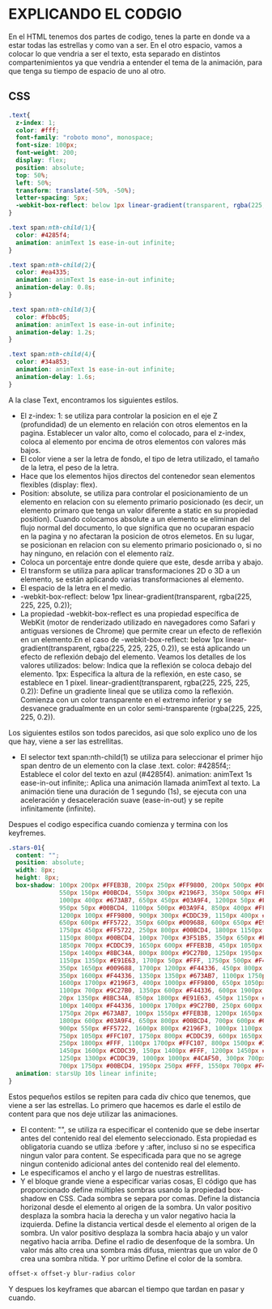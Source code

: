 # EXPLICANDO EL CODGIO 

En el HTML tenemos dos partes de codigo, tenes la parte en donde va a estar todas las estrellas y como van a ser. 
En el otro espacio, vamos a colocar lo que vendria a ser el texto, esta separado en distintos compartenimientos ya que vendria a entender el tema de la animación, para que tenga su tiempo de espacio de uno al otro. 

## CSS

```CSS
.text{
  z-index: 1;
  color: #fff;
  font-family: "roboto mono", monospace;
  font-size: 100px;
  font-weight: 200;
  display: flex;
  position: absolute;
  top: 50%;
  left: 50%;
  transform: translate(-50%, -50%);
  letter-spacing: 5px;
  -webkit-box-reflect: below 1px linear-gradient(transparent, rgba(225, 225, 225, 0.2));
}

.text span:nth-child(1){
  color: #4285f4;
  animation: animText 1s ease-in-out infinite;
}

.text span:nth-child(2){
  color: #ea4335;
  animation: animText 1s ease-in-out infinite;
  animation-delay: 0.8s;
}

.text span:nth-child(3){
  color: #fbbc05;
  animation: animText 1s ease-in-out infinite;
  animation-delay: 1.2s;
}

.text span:nth-child(4){
  color: #34a853;
  animation: animText 1s ease-in-out infinite;
  animation-delay: 1.6s;
}
```

A la clase Text, encontramos los siguientes estilos.
- El z-index: 1: se utiliza para controlar la posicion en el eje Z (profundidad) de un elemento en relación con otros elementos en la pagina. Establecer un valor alto, como el colocado, para el z-index, coloca al elemento por encima de otros elementos con valores más bajos.
- El color viene a ser la letra de fondo, el tipo de letra utilizado, el tamaño de la letra, el peso de la letra.
- Hace que los elementos hijos directos del contenedor sean elementos flexibles (display: flex).
- Position: absolute, se utiliza para controlar el posicionamiento de un elemento en relacion con su elemento primario posicionado (es decir, un elemento primaro que tenga un valor diferente a static en su propiedad position). Cuando colocamos absolute a un elemento se eliminan del flujo normal del documento, lo que significa que no ocuparan espacio en la pagina y no afectaran la posicion de otros elemetos. En su lugar, se posicionan en relacion con su elemento primario posicionado o, si no hay ninguno, en relación con el elemento raíz.
- Coloca un porcentaje entre donde quiere que este, desde arriba y abajo. 
- El transform se utiliza para aplicar transformaciones 2D o 3D a un elemento, se están aplicando varias transformaciones al elemento.
- El espacio de la letra en el medio. 
- -webkit-box-reflect: below 1px linear-gradient(transparent, rgba(225, 225, 225, 0.2)); 
- La propiedad -webkit-box-reflect es una propiedad específica de WebKit (motor de renderizado utilizado en navegadores como Safari y antiguas versiones de Chrome) que permite crear un efecto de reflexión en un elemento.En el caso de -webkit-box-reflect: below 1px linear-gradient(transparent, rgba(225, 225, 225, 0.2)), se está aplicando un efecto de reflexión debajo del elemento. Veamos los detalles de los valores utilizados: below: Indica que la reflexión se coloca debajo del elemento. 1px: Especifica la altura de la reflexión, en este caso, se establece en 1 píxel. linear-gradient(transparent, rgba(225, 225, 225, 0.2)): Define un gradiente lineal que se utiliza como la reflexión. Comienza con un color transparente en el extremo inferior y se desvanece gradualmente en un color semi-transparente (rgba(225, 225, 225, 0.2)).

Los siguientes estilos son todos parecidos, asi que solo explico uno de los que hay, viene a ser las estrellitas. 

- El selector text span:nth-child(1) se utiliza para seleccionar el primer hijo span dentro de un elemento con la clase .text. color: #4285f4;: Establece el color del texto en azul (#4285f4). animation: animText 1s ease-in-out infinite;: Aplica una animación llamada animText al texto. La animación tiene una duración de 1 segundo (1s), se ejecuta con una aceleración y desaceleración suave (ease-in-out) y se repite infinitamente (infinite).

Despues el codigo especifica cuando comienza y termina con los keyfremes. 

```css
.stars-01{
  content: "";
  position: absolute;
  width: 8px;
  height: 8px;
  box-shadow: 100px 200px #FFEB3B, 200px 250px #FF9800, 200px 500px #00BCD4, 300px 300px #009688,
              550px 150px #00BCD4, 550px 300px #2196F3, 350px 500px #FFF, 1750px 150px #00BCD4,
              1000px 400px #673AB7, 650px 450px #03A9F4, 1200px 50px #FF5722, 1100px 450px #673AB7,
              950px 50px #00BCD4, 1100px 500px #03A9F4, 850px 400px #FF9800, 850px 300px #F44336,
              1200px 100px #FF9800, 900px 300px #CDDC39, 1150px 400px #F44336, 1650px 900px #00BCD4,
              650px 600px #FF5722, 350px 600px #009688, 600px 650px #E91E63, 150px 750px #00BCD4,
              1750px 450px #FF5722, 250px 800px #00BCD4, 1800px 1150px #FF9800, 450px 1450px #FF5722,
              1150px 800px #00BCD4, 100px 700px #3F51B5, 350px 650px #FFEB3B, 250px 600px #FF5722,
              1850px 700px #CDDC39, 1650px 600px #FFEB3B, 450px 1050px #673AB7, 1550px 500px #F44336,
              150px 1400px #8BC34A, 800px 800px #9C27B0, 1250px 1950px #9C27B0, 100px 1700px #8BC34A,
              1150px 1350px #E91E63, 1700px 50px #FFF, 1750px 500px #F44336, 300px 1100px #CDDC39,
              350px 1650px #009688, 1700px 1200px #F44336, 450px 800px #FF5722, 2000px 500px #8BC34A,
              350px 1600px #F44336, 1350px 1350px #673AB7, 1100px 1750px #3F51B5, 150px 950px #FFEB3B,
              1600px 1700px #2196F3, 400px 1000px #FF9800, 650px 1050px #4CAF50, 2000px 1650px #00BCD4,
              1100px 700px #9C27B0, 1350px 600px #F44336, 600px 1900px #CDDC39, 1500px 600px #9E9E9E,
              20px 1350px #8BC34A, 850px 1800px #E91E63, 450px 1150px #2196F3, 50px 700px #FF5722,
              100px 1400px #F44336, 1000px 1700px #9C27B0, 250px 600px #FF5722, 1200px 850px #CDDC39,
              1750px 20px #673AB7, 100px 1550px #FFEB3B, 1200px 1650px #3F51B5, 1500px 700px #2196F3,
              1800px 600px #03A9F4, 650px 800px #00BCD4, 700px 600px #00BCD4, 1100px 1350px #F44336,
              900px 550px #FF5722, 1600px 800px #2196F3, 1000px 1100px #F44336, 1650px 1350px #FF5722,
              750px 1050px #FFC107, 1750px 800px #CDDC39, 600px 1650px #F44336, 150px 1550px #673AB7,
              250px 1800px #FFF, 1100px 1700px #FFC107, 800px 1500px #3F51B5, 1100px 1200px #FF5722,
              1450px 1600px #CDDC39, 150px 1400px #FFF, 1200px 1450px #03A9F4, 1800px 1050px #FFF,
              1250px 1300px #CDDC39, 1000px 1000px #4CAF50, 300px 700px #4CAF50, 100px 1250px #9C27B0,
              700px 1750px #00BCD4, 1950px 250px #FFF, 1550px 700px #F44336;
  animation: starsUp 10s linear infinite;
}
```

Estos pequeños estilos se repiten para cada div chico que tenemos, que viene a ser las estrellas. 
Lo primero que hacemos es darle el estilo de content para que nos deje utilizar las animaciones. 
- El content: "", se utiliza ra especificar el contenido que se debe insertar antes del contenido real del elemento seleccionado. Esta propiedad es obligatoria cuando se utliza :before y :after, incluso si no se especifica ningun valor para content. Se especificada para que no se agrege ningun contenido adicional antes del contenido real del elemento.
- Le especificamos el ancho y el largo de nuestras estrellitas. 
- Y el bloque grande viene a especificar varias cosas, El código que has proporcionado define múltiples sombras usando la propiedad box-shadow en CSS. Cada sombra se separa por comas. Define la distancia horizonal desde el elemento al origen de la sombra. Un valor positivo desplaza la sombra hacia la derecha y un valor negativo hacia la izquierda. Define la distancia vertical desde el elemento al origen de la sombra. Un valor positivo desplaza la sombra hacia abajo y un valor negativo hacia arriba. Define el radio de desenfoque de la sombra. Un valor más alto crea una sombra más difusa, mientras que un valor de 0 crea una sombra nítida. Y por urltimo Define el color de la sombra.

```css
offset-x offset-y blur-radius color

```
Y despues los keyframes que abarcan el tiempo que tardan en pasar y cuando. 


